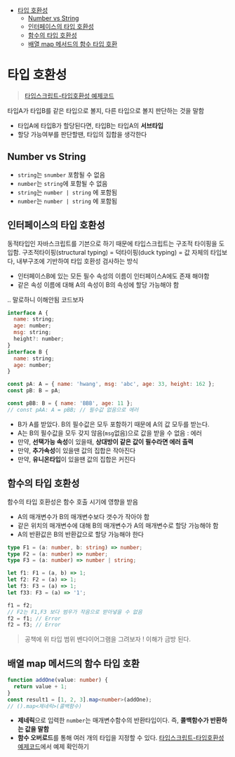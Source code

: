 - [타입 호환성](#타입-호환성)
  - [Number vs String](#number-vs-string)
  - [인터페이스의 타입 호환성](#인터페이스의-타입-호환성)
  - [함수의 타입 호환성](#함수의-타입-호환성)
  - [배열 map 메서드의 함수 타입 호환](#배열-map-메서드의-함수-타입-호환)

# 타입 호환성

> [타입스크립트-타입호환성 예제코드](./subtypes.ts)

타입A가 타입B를 같은 타입으로 볼지, 다른 타입으로 볼지 판단하는 것을 말함

- 타입A에 타입B가 할당된다면, 타입B는 타입A의 **서브타입**
- 할당 가능여부를 판단할땐, 타입의 집합을 생각한다

## Number vs String

- `string`는 `snumber` 포함될 수 없음
- `number`는 `string`에 포함될 수 없음
- `string`는 `number | string` 에 포함됨
- `number`는 `number | string` 에 포함됨

## 인터페이스의 타입 호환성

동적타입인 자바스크립트를 기븐으로 하기 때문에 타입스크립트는 구조적 타이핑을 도입함.
구조적타이핑(structural typing) = 덕타이핑(duck typing) = 값 자체의 타입보다, 내부구조에 기반하여 타입 호환성 검사하는 방식

- 인터페이스B에 있는 모든 필수 속성의 이름이 인터페이스A에도 존재 해야함
- 같은 속성 이름에 대해 A의 속성이 B의 속성에 할당 가능해야 함

.. 말로하니 이해안됨 코드보자

```js
interface A {
  name: string;
  age: number;
  msg: string;
  height?: number;
}
interface B {
  name: string;
  age: number;
}

const pA: A = { name: 'hwang', msg: 'abc', age: 33, height: 162 };
const pB: B = pA;

const pBB: B = { name: 'BBB', age: 11 };
// const pAA: A = pBB; // 필수값 없음으로 에러
```

- B가 A를 받았다. B의 필수값은 모두 포함하기 때문에 A의 값 모두를 받는다.
- A는 B의 필수값을 모두 갖지 않음(`msg`없음)으로 값을 받을 수 없음 : 에러
- 만약, **선택가능 속성**이 있을때, **상대방이 같은 값이 필수라면 에러 출력**
- 만약, **추가속성**이 있을땐 값의 집합은 작아진다
- 만약, **유니온타입**이 있을땐 값의 집합은 커진다

## 함수의 타입 호환성

함수의 타입 호환성은 함수 호출 시기에 영향을 받음

- A의 매개변수가 B의 매개변수보다 갯수가 작아야 함
- 같은 위치의 매개변수에 대해 B의 매개변수가 A의 매개변수로 할당 가능해야 함
- A의 반환값은 B의 반환값으로 할당 가능해야 한다

```ts
type F1 = (a: number, b: string) => number;
type F2 = (a: number) => number;
type F3 = (a: number) => number | string;

let f1: F1 = (a, b) => 1;
let f2: F2 = (a) => 1;
let f3: F3 = (a) => 1;
let f33: F3 = (a) => '1';

f1 = f2;
// F2는 F1,F3 보다 범우가 작음으로 받아넣을 수 없음
f2 = f1; // Error
f2 = f3; // Error
```

> 공책에 위 타입 범위 벤다이어그램을 그려보자 ! 이해가 금방 된다.

## 배열 map 메서드의 함수 타입 호환

```ts
function addOne(value: number) {
  return value + 1;
}
const result1 = [1, 2, 3].map<number>(addOne);
// ().map<제네릭>(콜백함수)
```

- **제네릭**으로 입력한 `number`는 매개변수함수의 반환타입이다. 즉, **콜백함수가 반환하는 값을 말함**
- **함수 오버로드**를 통해 여러 개의 타입을 지정할 수 있다. [타입스크립트-타입호환성 예제코드](./subtypes.ts)에서 예제 확인하기
